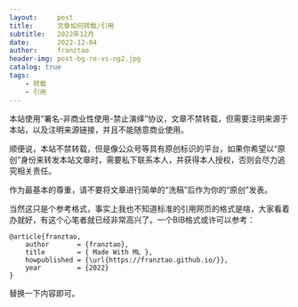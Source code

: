 ```yaml
---
layout:     post
title:      文章如何转载/引用
subtitle:   2022年12月
date:       2022-12-04
author:     franztao
header-img: post-bg-re-vs-ng2.jpg
catalog: true
tags:
    - 转载
    - 引用
---
```

本站使用“署名-非商业性使用-禁止演绎”协议，文章不禁转载，但需要注明来源于本站，以及注明来源链接，并且不能随意商业使用。

顺便说，本站不禁转载，但是像公众号等具有原创标识的平台，如果你希望以“原创”身份来转发本站文章时，需要私下联系本人，并获得本人授权，否则会尽力追究相关责任。

作为最基本的尊重，请不要将文章进行简单的“洗稿”后作为你的“原创”发表。


当然这只是个参考格式，事实上我也不知道标准的引用网页的格式是啥，大家看着办就好，有这个心笔者就已经非常高兴了。一个BIB格式或许可以参考：
```
@article{franztao,
    author       = {franztao},
    title        = { Made With ML },
    howpublished = {\url{https://franztao.github.io/}},
    year         = {2022}
}
```

替换一下内容即可。

